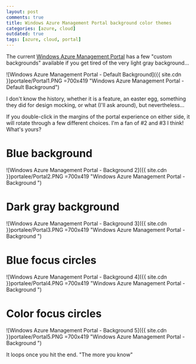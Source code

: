 ```yaml
---
layout: post
comments: true
title: Windows Azure Management Portal background color themes
categories: [azure, cloud]
outdated: true
tags: [azure, cloud, portal]
---
```

The current [Windows Azure Management Portal](https://manage.windowsazure.com/) has a few "custom backgrounds" available if you get tired of the very light gray background...

![Windows Azure Management Portal - Default Background]({{ site.cdn }}portalee/Portal1.PNG =700x419 "Windows Azure Management Portal - Default Background")


I don't know the history, whether it is a feature, an easter egg, something they did for design mocking, or what (I'll ask around), but nevertheless...

If you double-click in the margins of the portal experience on either side, it will rotate through a few different choices. I'm a fan of #2 and #3 I think! What's yours?

# Blue background
![Windows Azure Management Portal - Background 2]({{ site.cdn }}portalee/Portal2.PNG =700x419 "Windows Azure Management Portal - Background ")

# Dark gray background
![Windows Azure Management Portal - Background 3]({{ site.cdn }}portalee/Portal3.PNG =700x419 "Windows Azure Management Portal - Background ")

# Blue focus circles
![Windows Azure Management Portal - Background 4]({{ site.cdn }}portalee/Portal4.PNG =700x419 "Windows Azure Management Portal - Background ")

# Color focus circles
![Windows Azure Management Portal - Background 5]({{ site.cdn }}portalee/Portal5.PNG =700x419 "Windows Azure Management Portal - Background ")

It loops once you hit the end. "The more you know"